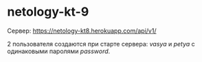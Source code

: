 # netology-kt-9
Сервер: https://netology-kt8.herokuapp.com/api/v1/

2 пользователя создаются при старте сервера: *vasya* и *petya* с одинаковыми паролями *password*.

